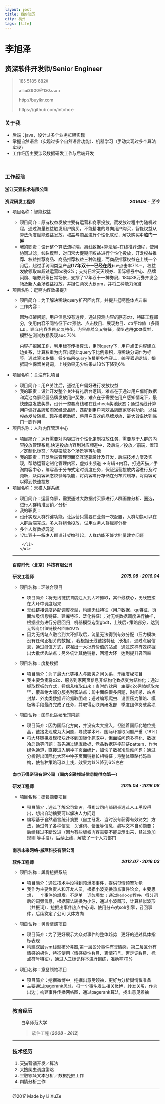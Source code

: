 ```yaml
---
layout: post
title: 我的简历
city: 杭州 
tags: [life]
---
```


李旭泽
==========
## 资深软件开发师/Senior Engineer
<link href="https://cdn.bootcss.com/font-awesome/4.7.0/css/font-awesome.min.css" rel="stylesheet">
<blockquote>
    <p>
        <i class="fa fa-phone-square fa-lg" aria-hidden="true"></i>
        <span style="padding-left:5px;">186&nbsp;5185&nbsp;6820 </span>
    </p>
    <p>
        <i class="fa fa-envelope-square fa-lg" aria-hidden="true"></i>
        <span style="padding-left:5px;">aihai2800@126.com </span>
    </p>
    <p>
        <i class="fa fa-home fa-lg" aria-hidden="true"></i>
        <span style="padding-left:5px;">http://buyikr.com </span>
    </p>
    <p>
        <i class="fa fa-github fa-lg" aria-hidden="true"></i>
        <span style="padding-left:5px;">https://github.com/intohole </span>
    </p>
</blockquote>

<h3>
    <i class="fa fa-bookmark" aria-hidden="true"></i>
    <span>关于我</span>
</h3>
     

+ 后端：java，设计过多个业务框架实现
+ 掌握自然语言（实现过多个自然语言功能）、机器学习（手动实现过多个算法实现）
+ 工作经历主要涉及数据研发工作与后端开发
<br>
<h3>
    <i class="fa fa-bookmark" aria-hidden="true"></i>
    <span>工作经验</span>
</h3>
<h4>
    <i class="fa fa-users" aria-hidden="true"></i>
    <span>浙江天猫技术有限公司</span>
</h4>
<strong style="float:right;"><em>2016.04 - 至今</em></strong>
<p><strong>资深研发工程师</strong></p>
<ul class="nolist">
    <li>
    <i class="fa fa-product-hunt" aria-hidden="true"></i>
    <span>项目名称：智能权益</span>
    </li>
    <ul>
    <li>
        <i class="fa fa-book" aria-hidden="true"></i>
        <span>项目简介：原有权益发放主要有运营和商家投放，而发放过程中为随机过程，通过海量权益触发用户购买，不能精准的导向用户购买，智能权益从算法角度赋能权益发放，权益与商品进行个性化联动，解决购买中<strong>临门一脚</strong></span>
    </li>
    <li>
            <i class="fa fa-keyboard-o" aria-hidden="true"></i>
            <span>我的职责：设计整个算法流程端，离线数据+算法层+在线推荐流程，使用协同过滤，线性模型，对日常大促期间权益进行个性化投放，开发权益推荐、权益推荐商品、商品推荐权益三种流程，而商品推荐权益在上线一个月后，超过手淘同类型产品<strong>(17年双十一已经在线)</strong>:uv点击率7%＋，权益发放领取率超过运营bd券2%；支持日常天天领券、国际领券中心、品牌闪购、喵券局等日常场景，支撑了17年双十一神券局，18年38万券齐发会场及新人会场权益投放，并担任两次大促pm，并将三种能力沉淀</span>
        </li>
    </ul>
    <li>
           <i class="fa fa-product-hunt" aria-hidden="true"></i>
            <span>项目名称：逛啊内容效果提升</span>
    </li>
    <ul>
        <li>
            <i class="fa fa-book" aria-hidden="true"></i>
            <span>项目简介：为了解决稀缺query扩召回内容，并提升逛啊整体点击率</span>
        </li>
        <li>
            <i class="fa fa-keyboard-o" aria-hidden="true"></i>
            <span>工作内容：
		            <p>因为框架问题，用户信息没有透传，通过预测内容的静态ctr，特征工程部分，使用内容不同特征下ctr预估、点击数目、展现数目、ctr平均值（多窗口）。建立内容类目交叉特征，内容品牌交叉特征，模型选用gbdt模型，模型在测试数据表现auc 76%</p>
            <p>  内容扩招回工作，利用标签传播算法，用同query下，用户点击内容建立边关系，计算权重为内容出现此query下比例乘积，将稀缺分词作为标签，通过算法传播，将少结果query传播更多内容上，编写丢词逻辑，根据词性保留关键词，上线效果无少结果从18%下降到6%</p>
            </span>
        </li>
    </ul>
    
<li>
    <i class="fa fa-product-hunt" aria-hidden="true"></i>
    <span>项目名称：关注有礼项目</span>
    </li>
    <ul>
    <li>
        <i class="fa fa-book" aria-hidden="true"></i>
        <span>项目简介：用户关注后，通过用户偏好进行发放权益</span>
    </li>
    <li>
            <i class="fa fa-keyboard-o" aria-hidden="true"></i>
            <span>我的职责：设计开发整个关注有礼后台逻辑，难点在于通过用户偏好数据和奖池商家经营品牌发放用户奖券，难点在于需要在用户感知情况下，最快速度发放奖券，设计一整套离线和在线check奖池状态；通过离线计算用户偏好品牌和商家经营品牌，匹配到用户喜欢品牌商家奖券功能，以往权益发放随机，现在根据数据，将用户喜欢的品牌发放，最大效率达到临门一脚作用</span>
        </li>
    </ul>
    
<li>
    <i class="fa fa-product-hunt" aria-hidden="true"></i>
    <span>项目名称：人群内容管理中心</span>
    </li>
    <ul>
    <li>
        <i class="fa fa-book" aria-hidden="true"></i>
        <span>项目简介：运行需要对内容进行个性化定制投放任务，需要基于人群的内容投放管理系统,快速投放内容到对应频道中，及后端／投放／前端，置顶／定制化标签／内容投放多个场景等等功能</span>
    </li>
    <li>
            <i class="fa fa-keyboard-o" aria-hidden="true"></i>
            <span>我的职责：开发后端管理页面交互逻辑设计及开发，后端技术方案及实现，帮助运营定制化管理内容，虚拟出频道 ->专辑->内容，打通天猫／手淘内容中心，编写基于分布式定时调度任务，保证运营投放内容进行及时更新，及内容状态校验等功能，将内容进行存储在分布式缓存，将内容可以得到快速投放</span>
        </li>
    </ul>

<li>
    <i class="fa fa-product-hunt" aria-hidden="true"></i>
    <span>项目名称：天猫人群系统</span>
    </li>
    <ul>
    <li>
        <i class="fa fa-book" aria-hidden="true"></i>
        <span>项目简介：运营商家，需要通过大数据对买家进行人群画像分析、圈选，进行人群精准营销／分析</span>
    </li>
    <li>
            <i class="fa fa-keyboard-o" aria-hidden="true"></i>
            <span>我的职责：
	            <li>设计实现人群外键功能，让运营只需要在业务一次配置，人群切换可以在人群后端完成，多人群组合投放，试用业务人群赋能分析</li>
	            <li>多个人群数据沉淀</li>
	            <li>17年双十一解决人群设计架构引起，人群功能不能大批量建立问题</li> 
	            </span>
        
     </li>
    </ul>
	
</ul>
<hr>
<h4>
    <i class="fa fa-users" aria-hidden="true"></i>
    <span>百度时代（北京）科技有限公司</span>
</h4>
<strong style="float:right;"><em>2015.08 - 2016.04</em></strong>
<p><strong>研发工程师</strong></p>
<ul class="nolist">
    <li>
            <i class="fa fa-product-hunt" aria-hidden="true"></i>
            <span>项目名称：环融合项目 </span>
    </li>
    <ul>  
        <li>
            <i class="fa fa-book" aria-hidden="true"></i>
            <span>项目简介：将无线链接调度迁入到大环抓取，其中最核心，无线链接在大环中调度起来</span>
        </li>
        <li>
            <i class="fa fa-list" aria-hidden="true"></i>
            <span>无线链接调度适配调度模型，构建无线特征（用户数据、qu特征、页面垃圾信息特征、建库特征、泛化特征）；对无线数据调度进行抽样，根据业务进行分层回归，机器模型选型gbdt，上线后+策略部分，达到无线有价值链接召回率90%</span>
        </li>
        <li>
            <i class="fa fa-list" aria-hidden="true"></i>
            <span>因为无线站点融合到大环抓取后，流量无法得到有效分配（压力模块没有任何正相关的数据），我根据无线链接特征（长相），通过点展信息，通过阈值方式，挖掘出一大批有价值的站点，通过这样有效挖掘出大批优秀站点；另外统计其他链接，回灌大环，达到提升召回率</span>
        </li>
    </ul>
</ul>
<ul class="nolist">
    <li>
            <i class="fa fa-product-hunt" aria-hidden="true"></i>
            <span>项目名称：度秘数据 </span>
    </li>
    <ul>
        <li>
            <i class="fa fa-book" aria-hidden="true"></i>
            <span>项目简介：为了最大化链接人与服务之间关系，开始度秘项目</span>
        </li>
        <li>
            <i class="fa fa-list" aria-hidden="true"></i>
            <span>我主要负责将o2o、服务到家网页信息非结构化数据变为结构化；通过抓取模板的方式，将信息抽取出来；当时的效果，主要o2o网站抓取完毕，覆盖绝大部分服务到家站点；其中面临很多问题，时间紧、站点封禁、外卖类数据评论抓取困难；通过编写爬虫、设置压力策略、模板等手段最终完成了任务，并取得互联网研发部，季度团体突破奖项</span>
        </li>
    </ul>
</ul>
<ul class="nolist">
    <li>
            <i class="fa fa-product-hunt" aria-hidden="true"></i>
            <span>项目名称：国际化链接发现问题 </span>
    </li>
    <ul>
        <li>
            <i class="fa fa-book" aria-hidden="true"></i>
            <span>项目简介：因为国际化方向，并没有太大投入，但随着国际化地位提高，链接发现成为大问题，导致学术环、国际环抓取问题严重（18%）</span>
        </li>
        <li>
            <i class="fa fa-list" aria-hidden="true"></i>
            <span>将大环链接发现模块迁移到国际化抓取中，但面临问题多样化、数据冷启动等问题；首先通过建库数据、竞品数据链接前链pattern，作为绿色通道，直接进入到种子页面统计，加快了数据冷启动问题；通过分析得出国际化大环中种子页面链接长相特征；将整体策略代码重构，使各种策略可以上线，效果为18%降到6%左右</span>
        </li>
    </ul>
</ul>

<h4>
    <i class="fa fa-users" aria-hidden="true"></i>
    <span>南京万得资讯有限公司（国内金融领域信息提供商第一）</span>
</h4>
<strong style="float:right;"><em>2015.04 - 2016.08</em></strong>
<p><strong>研发工程师</strong></p>
<ul class="nolist">
    <li>
            <i class="fa fa-product-hunt" aria-hidden="true"></i>
            <span>项目名称：研报摘要项目 </span>
    </li>
    <ul>
        <li>
            <i class="fa fa-book" aria-hidden="true"></i>
            <span>项目简介：通过了解公司业务，得到公司内部研报通过人工手段得出，想出自动摘要可以解决人力问题</span>
        </li>
        <li>
            <i class="fa fa-list" aria-hidden="true"></i>
            <span>编写基于自然语言统计摘要（自主研发、当时没有获得有效论文）方法，通过句子各种信息，关键词、位置等信息，编写文本自动摘要；后续经过不断改进（因为有些版权内容需要不能显示出来，经过添加规则 等手段），后续上线，解放了一个人力部门</span>
        </li>
    </ul>
</ul>




<h4>
    <i class="fa fa-users" aria-hidden="true"></i>
    <span>南京未来网络-威豆科技有限公司</span>
</h4>
<strong style="float:right;"><em>2012.07 - 2016.03</em></strong>
<p><strong>软件工程师</strong></p>
<ul class="nolist">
    <li>
            <i class="fa fa-product-hunt" aria-hidden="true"></i>
            <span>项目名称：舆情挖掘系统 </span>
    </li>
    <ul>
        <li>
            <i class="fa fa-book" aria-hidden="true"></i>
            <span>项目简介：通过技术手段得到预爆发事件，提供舆情预警功能</span>
        </li>
        <li>
            <i class="fa fa-list" aria-hidden="true"></i>
            <span>我作为主要负责人和开发人员，根据小波变换热点事件论文，主要思想，一个事件的爆发，不是单一词的爆发；通过hadoop程序，将分词后的词频信息，根据算法转换为小波，通过小波图形，计算相似波形（共振词），挖掘出事件热点中心词，使用分布式solr引擎，召回事件，后续奠定了公司 大体方向</span>
        </li>
    </ul>
</ul>
<ul class="nolist">
    <li>
            <i class="fa fa-product-hunt" aria-hidden="true"></i>
            <span>项目名称：舆情情感项目 </span>
    </li>
    <ul> 
        <li>
            <i class="fa fa-book" aria-hidden="true"></i>
            <span>项目简介：为了更好展示大众对事件的整体趋势，更好的通过具体指标表现</span>
        </li>
        <li>
            <i class="fa fa-list" aria-hidden="true"></i>
            <span>构建双层svm线型核分类器,第一层区分事件有无情感，第二层区分有情感的极性，特征使用（情感极性数目、表情符号、否定词数目、标点符号特征），通过人工标记样本进行训练，准确率70%</span>
        </li>
    </ul>
</ul>
<ul class="nolist">
<li>
           <i class="fa fa-product-hunt" aria-hidden="true"></i>
            <span>项目名称：意见领袖项目 </span>
</li>
<ul>  
    <li>
            <i class="fa fa-book" aria-hidden="true"></i>
            <span>项目简介：挖掘微博中，挖掘出意见领袖，更好为分析舆情做准备</span>
        </li>
        <li>
            <i class="fa fa-list" aria-hidden="true"></i>
            <span>主要通过pagerank思想，将一个事件发生相关微博，转发关系，作为出边；构建事件传播网络图，通过pagerank算法，找出意见领袖</span>
        </li>
</ul>
</ul>


<hr>
<h3>
<i class="fa fa-bookmark" aria-hidden="true"></i><span>教育经历</span></h3>
<ul>
    <li style="list-style:none;"><i class="fa fa-graduation-cap" aria-hidden="true"></i><span style='padding-left:5px;'>曲阜师范大学</span>
        <blockquote id="xueli">
            <p>软件工程 (<strong><em>2008 - 2012</em></strong>)</p>
        </blockquote>
    </li>
</ul>
<hr>


<h3>
    <i class="fa fa-bookmark" aria-hidden="true"></i>
    <span>技术经历</span>
</h3>    
<ol>
	<li>天猫营销开发／算法</li>
    <li>大搜爬虫调度策略</li>
    <li>金融领域文本分析／数据挖掘工作</li>
    <li>舆情分析工作</li>
</ol>
<hr>
<footer>@2017 Made by Li XuZe</footer>
    
